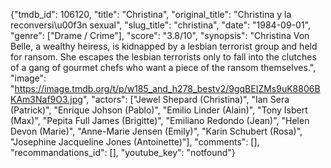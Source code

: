 {"tmdb_id": 106120, "title": "Christina", "original_title": "Christina y la reconversi\u00f3n sexual", "slug_title": "christina", "date": "1984-09-01", "genre": ["Drame / Crime"], "score": "3.8/10", "synopsis": "Christina Von Belle, a wealthy heiress, is kidnapped by a lesbian terrorist group and held for ransom. She escapes the lesbian terrorists only to fall into the clutches of a gang of gourmet chefs who want a piece of the ransom themselves.", "image": "https://image.tmdb.org/t/p/w185_and_h278_bestv2/9gqBEIZMs9uK8806BKAm3Naf9O3.jpg", "actors": ["Jewel Shepard (Christina)", "Ian Sera (Patrick)", "Enrique Johson (Pablo)", "Emilio Linder (Alain)", "Tony Isbert (Max)", "Pepita Full James (Brigitte)", "Emiliano Redondo (Jean)", "Helen Devon (Marie)", "Anne-Marie Jensen (Emily)", "Karin Schubert (Rosa)", "Josephine Jacqueline Jones (Antoinette)"], "comments": [], "recommandations_id": [], "youtube_key": "notfound"}